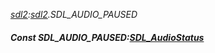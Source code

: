 _[sdl2](../../modules/sdl2/sdl2-module.md):[sdl2](../../modules/sdl2/sdl2-module.md).SDL\_AUDIO\_PAUSED_
##### Const SDL\_AUDIO\_PAUSED:[SDL_AudioStatus](../../modules/sdl2/sdl2-sdl_audiostatus.md)
